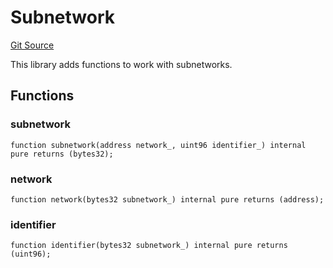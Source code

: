 # Subnetwork
[Git Source](https://github.com/symbioticfi/core/blob/f05307516bbf31fe6a8fa180eab4a8d7068a66a2/src/contracts/libraries/Subnetwork.sol)

This library adds functions to work with subnetworks.


## Functions
### subnetwork


```solidity
function subnetwork(address network_, uint96 identifier_) internal pure returns (bytes32);
```

### network


```solidity
function network(bytes32 subnetwork_) internal pure returns (address);
```

### identifier


```solidity
function identifier(bytes32 subnetwork_) internal pure returns (uint96);
```

